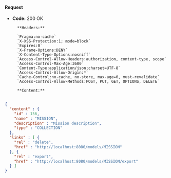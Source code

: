 #### Request

* **Code:** 200 OK

        **Headers:**

        `Pragma:no-cache`
        `X-XSS-Protection:1; mode=block`
        `Expires:0`
        `X-Frame-Options:DENY`
        `X-Content-Type-Options:nosniff`
        `Access-Control-Allow-Headers:authorization, content-type, scope`
        `Access-Control-Max-Age:3600`
        `Content-Type:application/json;charset=UTF-8`
        `Access-Control-Allow-Origin:*`
        `Cache-Control:no-cache, no-store, max-age=0, must-revalidate`
        `Access-Control-Allow-Methods:POST, PUT, GET, OPTIONS, DELETE`

        **Content:**

```json
    
{
  "content" : {
    "id" : 156,
    "name" : "MISSION",
    "description" : "Mission description",
    "type" : "COLLECTION"
  },
  "links" : [ {
    "rel" : "delete",
    "href" : "http://localhost:8080/models/MISSION"
  }, {
    "rel" : "export",
    "href" : "http://localhost:8080/models/MISSION/export"
  } ]
}
```
